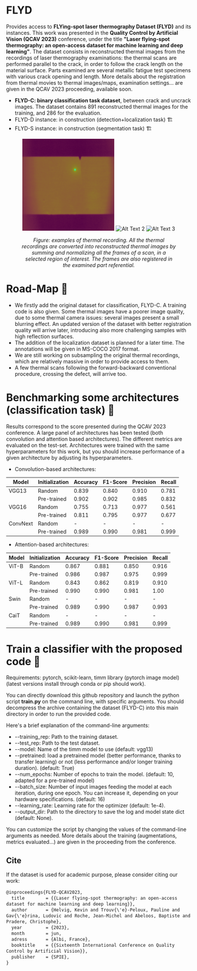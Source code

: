 # FLYD
Provides access to **FLYing-spot laser thermography Dataset (FLYD)** and its instances. This work was presented in the **Quality Control by Artificial Vision (QCAV 2023)** conference, under the title **"Laser flying-spot thermography: an open-access dataset for machine learning and deep learning"**. The dataset consists in reconstructed thermal images from the recordings of laser thermography examinations: the thermal scans are performed parallel to the crack, in order to follow the crack length on the material surface. Parts examined are several metallic fatigue test specimens with various crack opening and length. More details about the registration from thermal movies to thermal images/maps, examination settings... are given in the QCAV 2023 proceeding, available soon.

- **FLYD-C: binary classification task dataset**, between crack and uncrack images. The dataset contains 891 reconstructed thermal images for the training, and 286 for the evaluation.
- FLYD-D instance: in construction (detection+localization task) :building_construction:	
- FLYD-S instance: in construction (segmentation task) :building_construction:	

<!-- Align images to the center -->
<figure>
<p align="center">
  <img src="illustrations\example_scan1.gif" alt="Alt Text 1" width="250" height="250">
  <img src="example_scan2.gif" alt="Alt Text 2" width="250" height="250">
  <img src="example_scan3.gif" alt="Alt Text 3" width="250" height="250">
</p>
<figcaption style="text-align: center; font-style: italic;"> <p> <i> Figure: examples of thermal recording. All the thermal recordings are converted into reconstructed thermal images by summing and normalizing all the frames of a scan, in a selected region of interest. The frames are also registered in the examined part referential. </i> </p> </figcaption>
</figure>

# Road-Map :construction:
-  We firstly add the original dataset for classification, FLYD-C. A training code is also given. Some thermal images have a poorer image quality, due to some thermal camera issues: several images present a small blurring effect. An updated version of the dataset with better registration quality will arrive later, introducing also more challenging samples with high reflection surfaces. 
-  The addition of the localization dataset is planned for a later time. The annotations will be given in MS-COCO 2017 format. 
-  We are still working on subsampling the original thermal recordings, which are relatively massive in order to provide access to them.
-  A few thermal scans following the forward-backward conventional procedure, crossing the defect, will arrive too.

# Benchmarking some architectures (classification task) :memo:
Results correspond to the score presented during the QCAV 2023 conference. A large panel of architectures has been tested (both convolution and attention based architectures). The different metrics are evaluated on the test-set. Architectures were trained with the same hyperparameters for this work, but you should increase performance of a given architecture by adjusting its hyperparameters. 

- Convolution-based architectures:

| Model           | Initialization | Accuracy |  F1-Score | Precision | Recall |
|-----------------|----------------|----------|-----------|-----------|--------|
| VGG13           | Random         | 0.839    | 0.840     | 0.910     | 0.781  |
|                 | Pre-trained    | 0.902    | 0.902     | 0.985     | 0.832  |
| VGG16           | Random         | 0.755    | 0.713     | 0.977     | 0.561  |
|                 | Pre-trained    | 0.811    | 0.795     | 0.977     | 0.677  |
| ConvNext        | Random         | -        | -         | -         | -      |
|                 | Pre-trained    | 0.989    | 0.990     | 0.981     | 0.999  |


- Attention-based architectures: 

| Model           | Initialization | Accuracy |  F1-Score | Precision | Recall |
|-----------------|----------------|----------|-----------|-----------|--------|
| ViT-B           | Random         | 0.867    | 0.881     | 0.850     | 0.916  |
|                 | Pre-trained    | 0.986    | 0.987     | 0.975     | 0.999  |
| ViT-L           | Random         | 0.843    | 0.862     | 0.819     | 0.910  |
|                 | Pre-trained    | 0.990    | 0.990     | 0.981     | 1.00   |
| Swin            | Random         | -        | -         | -         | -      |
|                 | Pre-trained    | 0.989     | 0.990    | 0.987     | 0.993  |
| CaiT            | Random         | -        | -         | -         | -      |
|                 | Pre-trained    | 0.989     | 0.990    | 0.981     | 0.999  |

# Train a classifier with the proposed code :rocket:	
Requirements: pytorch, scikit-learn, timm library (pytorch image model) (latest versions install through conda or pip should work).

You can directly download this github repository and launch the python script <strong> train.py </strong> on the command line, with specific arguments. You should decompress the archive containing the dataset (FLYD-C) into this main directory in order to run the provided code.

Here's a brief explanation of the command-line arguments:
- --training_rep: Path to the training dataset.
- --test_rep: Path to the test dataset.
- --model: Name of the timm model to use (default: vgg13)
- --pretrained: load a pretrained model (better performance, thanks to transfer learning) or not (less performance and/or longer training duration). (default: True)  
- --num_epochs: Number of epochs to train the model. (default: 10, adapted for a pre-trained model) 
- --batch_size: Number of input images feeding the model at each iteration, during one epoch. You can increase it, depending on your hardware specifications. (default: 16) 
- --learning_rate: Learning rate for the optimizer (default: 1e-4).
- --output_dir: Path to the directory to save the log and model state dict (default: None).

You can customize the script by changing the values of the command-line arguments as needed. More details about the training (augmentations, metrics evaluated...) are given in the proceeding from the conference. 

## Cite
If the dataset is used for academic purpose, please consider citing our work: 

```
@inproceedings{FLYD-QCAV2023,
  title        = {{Laser flying-spot thermography: an open-access dataset for machine learning and deep learning}},
  author       = {Helvig, Kevin and Trouv{\'e}-Peloux, Pauline and Gav{\'e}rina, Ludovic and Roche, Jean-Michel and Abeloos, Baptiste and Pradere, Christophe},
  year         = {2023},
  month        = jun,
  adress       = {Albi, France},
  booktitle    = {{Sixteenth International Conference on Quality Control by Artificial Vision}},
  publisher    = {SPIE},
}
```

